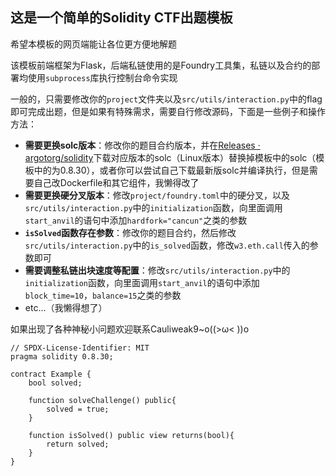

##  这是一个简单的Solidity CTF出题模板

希望本模板的网页端能让各位更方便地解题

该模板前端框架为Flask，后端私链使用的是Foundry工具集，私链以及合约的部署均使用`subprocess`库执行控制台命令实现

一般的，只需要修改你的`project`文件夹以及`src/utils/interaction.py`中的flag即可完成出题，但是如果有特殊需求，需要自行修改源码，下面是一些例子和操作方法：

- **需要更换solc版本**：修改你的题目合约版本，并在[Releases · argotorg/solidity](https://github.com/argotorg/solidity/releases)下载对应版本的solc（Linux版本）替换掉模板中的solc（模板中的为0.8.30），或者你可以尝试自己下载最新版solc并编译执行，但是需要自己改Dockerfile和其它组件，我懒得改了
- **需要更换硬分叉版本**：修改`project/foundry.toml`中的硬分叉，以及`src/utils/interaction.py`中的`initialization`函数，向里面调用`start_anvil`的语句中添加`hardfork="cancun"`之类的参数
- **`isSolved`函数存在参数**：修改你的题目合约，然后修改`src/utils/interaction.py`中的`is_solved`函数，修改`w3.eth.call`传入的参数即可
- **需要调整私链出块速度等配置**：修改`src/utils/interaction.py`中的`initialization`函数，向里面调用`start_anvil`的语句中添加`block_time=10`，`balance=15`之类的参数
- etc...（我懒得想了）

如果出现了各种神秘小问题欢迎联系Cauliweak9~o((>ω< ))o

```solidity
// SPDX-License-Identifier: MIT
pragma solidity 0.8.30;

contract Example {
    bool solved;

    function solveChallenge() public{
        solved = true;
    }

    function isSolved() public view returns(bool){
        return solved;
    }
}
```

